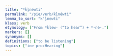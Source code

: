```yaml
---
title: "*ḱl̥néwti"
permalink: "/pie/verb/ḱl̥néwti"
lemma_to_sort: "k'l̥newti"
klass: verb
etymology: ["From *ḱlew- (“to hear”) +‎ *-né-."]
markers: []
synonyms: []
definitions: ["to be listening"]
topics: ["ine-pro:Hearing"]
---
```

